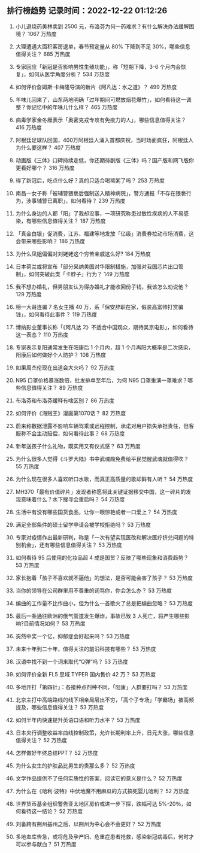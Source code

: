 
## 排行榜趋势 记录时间：2022-12-22 01:12:26
  
  1. 小儿退烧药美林卖到 2500 元，布洛芬为何一药难求？有什么解决办法缓解困境？ 1067 万热度
    
  2. 大理遭遇大面积客房退单，春节预定量从 80% 下降到不足 30%，哪些信息值得关注？ 685 万热度
    
  3. 专家回应「新冠是否影响男性生殖功能」，称「短期下降，3-6 个月内会恢复」，如何从医学角度分析？ 534 万热度
    
  4. 如何评价詹姆斯·卡梅隆导演的新片《阿凡达：水之道》？ 499 万热度
    
  5. 年味儿回来了，山东两地明确「过年期间可燃放烟花爆竹」，如何看待这一调整？你记忆中的年味儿什么样？ 465 万热度
    
  6. 病毒学家金冬雁表示「奥密克戎专攻有免疫力的人」，哪些信息值得关注？ 416 万热度
    
  7. 阿根廷足球队回国，400万阿根廷人涌入首都庆祝，当时场面疯狂，阿根廷人为什么要这样？ 407 万热度
    
  8. 动画版《三体》口碑持续走低，你还期待剧版《三体》吗？国产版和网飞版你更看好哪个？ 316 万热度
    
  9. 得了新冠后，吃点什么好？真的只适合喝稀粥了吗？ 253 万热度
    
  10. 南昌一女子称「被辅警猥亵后强制送入精神病院」，警方通报「不存在猥亵行为，涉事辅警已离职」，如何看待？ 239 万热度
    
  11. 为什么身边的人都「阳」了我却没事，一项研究称患过敏性疾病的人不易感染，有哪些信息值得关注？ 187 万热度
    
  12. 「真金白银」促消费，江苏、福建等地发放「亿级」消费券拉动市场消费，这会带来哪些影响？ 186 万热度
    
  13. 为什么凤姐偏偏对刘姥姥这个穷苦亲戚这么好? 184 万热度
    
  14. 日本荷兰或将宣布「部分采纳美国对华限制措施，加强对我国芯片出口管制」，如何突破此类「卡脖子」行为？ 149 万热度
    
  15. 我不想办婚礼，但男朋友认为得办婚礼才能收回份子钱，我该怎么劝说他？ 129 万热度
    
  16. 榜一大哥连骗 7 名女主播 40 万，系「保安辞职在家，假装高富帅打赏骗钱」，如何看待此事件？ 119 万热度
    
  17. 博纳影业董事长称「《阿凡达 2》不适合中国观众，期待吴京电影」，如何看待这一表态？ 110 万热度
    
  18. 专家表示复阳通常发生在阳康后 1 个月内，超 1 个月再阳大概率是二次感染，阳康后如何做好个人防护？ 108 万热度
    
  19. 如果周杰伦现在出道会大火吗？ 92 万热度
    
  20. N95 口罩价格暴涨数倍，批发排单至年后，为何 N95  口罩重演一罩难求？哪些信息值得关注？ 89 万热度
    
  21. 布洛芬和布洛芬缓释有啥区别？ 86 万热度
    
  22. 如何评价《海贼王》漫画第1070话？ 82 万热度
    
  23. 蔚来称数据泄露不影响车辆驾乘或远程控制，承诺对用户损失承担责任，但客服称不会主动赔偿，如何看待此事？ 68 万热度
    
  24. 新年送孩子什么礼物，既实用又有仪式感？ 63 万热度
    
  25. 为什么很多人觉得《斗罗大陆》书中武魂殿免费给平民觉醒武魂就值得吹？ 55 万热度
    
  26. 为什么现在很多人喜欢听口水歌，而真正高质量的歌却鲜有人听？ 54 万热度
    
  27. MH370「最有价值碎片」发现者称愿将此关键证据移交中国，这一碎片的发现意味着什么？水下搜寻会重启吗？ 54 万热度
    
  28. 生活中有没有哪些国货食品，让你一眼惊艳或者一口爱上？ 54 万热度
    
  29. 满足全部条件的硕士留学申请会被学校拒绝吗？ 53 万热度
    
  30. 专家对疫情作出最新研判，称是「一次有望实现医改和解决医疗挤兑问题的特别机会」，还有哪些信息值得关注？ 53 万热度
    
  31. 如何看待 95 后使用的化妆品超 4 成是国货？反映了哪些现象和消费趋势？ 53 万热度
    
  32. 家长抱着「孩子不喜欢就不逼他」的想法，是否可能会害了孩子？ 53 万热度
    
  33. 当你的领导在公司群里用不尊重的词骂你，你会怎么办？ 53 万热度
    
  34. 编曲的工作量不比作曲小，但为什么一首歌火了总是把编曲忽略？ 53 万热度
    
  35. 最后一条通往欧洲的俄气管道发生爆炸，事故已致 3 人死亡，将产生哪些影响?目前情况如何？ 53 万热度
    
  36. 突然中奖一个亿，抑郁症会好起来吗？ 53 万热度
    
  37. 未来十年到二十年，值得关注的前沿科技有哪些？ 53 万热度
    
  38. 汉语中找不到一个词来取代“Q弹”吗？ 53 万热度
    
  39. 如何评价全新 FL5 思域 TYPER 国内售价 42 万？ 53 万热度
    
  40. 多地开打「第四针」：各接种点剂种不同，「阳康」人群要打吗？ 53 万热度
    
  41. 北京主打中高端路线的线下相亲局层出不穷，「高个子专场」「学霸场」被高频提及，哪些信息值得关注？ 53 万热度
    
  42. 如何半年内快速提升英语口语和听力水平？ 53 万热度
    
  43. 日本央行调整收益率曲线控制政策，允许长期利率上升，日元大涨，哪些信息值得关注？ 52 万热度
    
  44. 怎样做好年终总结PPT？ 52 万热度
    
  45. 为什么女生的护肤品比男生的贵那么多？ 52 万热度
    
  46. 文学作品提供不了任何实质性的答案，阅读它的意义是什么？ 52 万热度
    
  47. 为什么在《哈利·波特》中伏地魔不用麻瓜的方式搞死婴儿哈利？ 52 万热度
    
  48. 世界货币基金组织警告亚太地区房价或进一步下探，跌幅可达 5%-20％，如何看待这一结论？ 52 万热度
    
  49. 刘备跨有荆州益州之后，以荆州为中心会不会更好？ 52 万热度
    
  50. 多地血库告急，或将危及孕产妇、危重症患者抢救，感染新冠病毒后，何时才可以参与献血？ 51 万热度
    